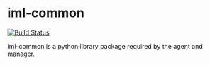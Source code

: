 # iml-common

[![Build Status](https://travis-ci.org/intel-hpdd/iml-common.svg?branch=master)](https://travis-ci.org/intel-hpdd/iml-common)

iml-common is a python library package required by the agent and manager.
